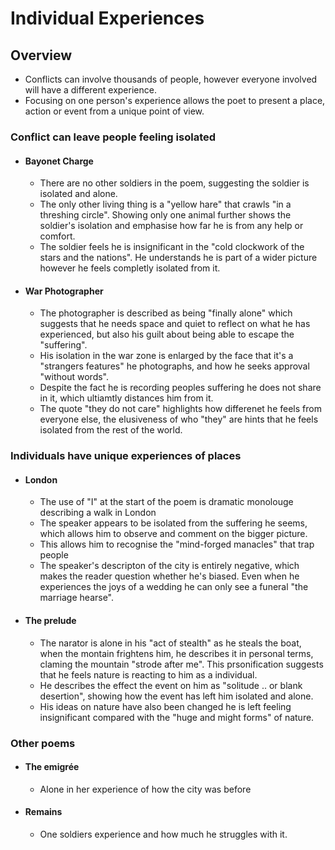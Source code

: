 # Individual Experiences

## Overview
- Conflicts can involve thousands of people, however everyone involved will have a different experience.
- Focusing on one person's experience allows the poet to present a place, action or event from a unique point of view.

### Conflict can leave people feeling isolated
- #### Bayonet Charge
    - There are no other soldiers in the poem, suggesting the soldier is isolated and alone.
    - The only other living thing is a "yellow hare" that crawls "in a threshing circle". Showing only one animal further shows the soldier's isolation and emphasise how far he is from any help or comfort.
    - The soldier feels he is insignificant in the "cold clockwork of the stars and the nations". He understands he is part of a wider picture however he feels completly isolated from it.

- #### War Photographer
    - The photographer is described as being "finally alone" which suggests that he needs space and quiet to reflect on what he has experienced, but also his guilt about being able to escape the "suffering".
    - His isolation in the war zone is enlarged by the face that it's a "strangers features" he photographs, and how he seeks approval "without words".
    - Despite the fact he is recording peoples suffering he does not share in it, which ultiamtly distances him from it.
    - The quote "they do not care" highlights how differenet he feels from everyone else, the elusiveness of who "they" are hints that he feels isolated from the rest of the world. 


### Individuals have unique experiences of places
- #### London
    - The use of "I" at the start of the poem is dramatic monolouge describing a walk in London
    - The speaker appears to be isolated from the suffering he seems, which allows him to observe and comment on the bigger picture.
    - This allows him to recognise the "mind-forged manacles" that trap people
    - The speaker's descripton of the city is entirely negative, which makes the reader question whether he's biased. Even when he experiences the joys of a wedding he can only see a funeral "the marriage hearse".

- #### The prelude
    - The narator is alone in his "act of stealth" as he steals the boat, when the montain frightens him, he describes it in personal terms, claming the mountain "strode after me". This prsonification suggests that he feels nature is reacting to him as a individual.
    - He describes the effect the event on him as "solitude .. or blank desertion", showing how the event has left him isolated and alone.
    - His ideas on nature have also been changed he is left feeling insignificant compared with the "huge and might forms" of nature.

### Other poems
- #### The emigrée
    - Alone in her experience of how the city was before

- #### Remains
    -  One soldiers experience and how much he struggles with it.